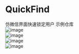 # QuickFind
仿微信界面快速锁定用户 示例仓库  
![image](./asset/1.png)  
![image](./asset/2.png)  
![image](./asset/3.png)  
![image](./asset/4.png)  